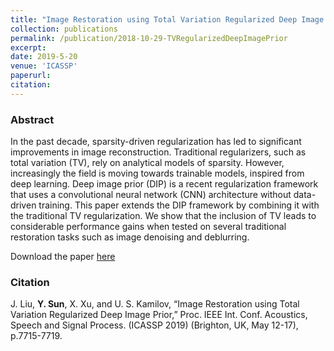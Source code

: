 ```yaml
---
title: "Image Restoration using Total Variation Regularized Deep Image Prior"
collection: publications
permalink: /publication/2018-10-29-TVRegularizedDeepImagePrior
excerpt:
date: 2019-5-20
venue: 'ICASSP'
paperurl:
citation:
---
```


### Abstract
In the past decade, sparsity-driven regularization has led to significant improvements in image reconstruction. Traditional regularizers, such as total variation (TV), rely on analytical models of sparsity. However, increasingly the field is moving towards trainable models, inspired from deep learning. Deep image prior (DIP) is a recent regularization framework that uses a convolutional neural network (CNN) architecture without data-driven training. This paper extends the DIP framework by combining it with the traditional TV regularization. We show that the inclusion of TV leads to considerable performance gains when tested on several traditional restoration tasks such as image denoising and deblurring.

Download the paper [here](https://arxiv.org/abs/1810.12864)

### Citation
J. Liu, __Y. Sun__, X. Xu, and U. S. Kamilov, “Image Restoration using Total Variation Regularized Deep Image Prior,” Proc. IEEE Int. Conf. Acoustics, Speech and Signal Process. (ICASSP 2019) (Brighton, UK, May 12-17), p.7715-7719.
